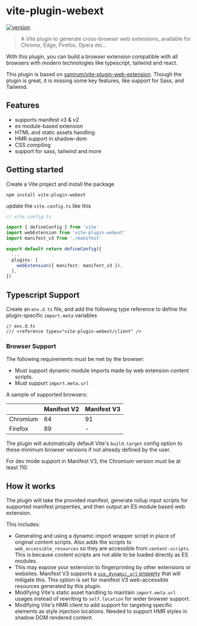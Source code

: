 # vite-plugin-webext

[![version][npm_version]][npm_url]

> A Vite plugin to generate cross-browser web extensions, available for Chrome, Edge, Firefox, Opera etc...

With this plugin, you can build a browser extension compatible with all browsers with modern technologies like typescript, tailwind and react.

This plugin is based on [samrum/vite-plugin-web-extension](https://github.com/samrum/vite-plugin-web-extension). Though the plugin is great, it is missing some key features, like support for Sass, and Tailwind.

## Features

- supports manifest v3 & v2
- es module-based extension
- HTML and static assets handling
- HMR support in shadow-dom
- CSS compiling
- support for sass, tailwind and more

## Getting started

Create a Vite project and install the package

```
npm install vite-plugin-webext
```

update the `vite.config.ts` like this

```typescript
// vite.config.ts

import { defineConfig } from 'vite'
import webExtension from 'vite-plugin-webext'
import manifest_v3 from './manifest'

export default return defineConfig({
  ...
  plugins: [
    webExtension({ manifest: manifest_v3 }),
  ],
})
```

## Typescript Support

Create an `env.d.ts` file, and add the following type reference to define the plugin-specific `import.meta` variables

```
// env.d.ts
/// <reference types="vite-plugin-webext/client" />
```

### Browser Support

The following requirements must be met by the browser:

- Must support dynamic module imports made by web extension content scripts.
- Must support `import.meta.url`

A sample of supported browsers:

|          | Manifest V2 | Manifest V3 |
| -------- | ----------- | ----------- |
| Chromium | 64          | 91          |
| Firefox  | 89          | -           |

The plugin will automatically default Vite's `build.target` config option to these minimum browser versions if not already defined by the user.

For dev mode support in Manifest V3, the Chromium version must be at least 110.

## How it works

The plugin will take the provided manifest, generate rollup input scripts for supported manifest properties, and then output an ES module based web extension.

This includes:

- Generating and using a dynamic import wrapper script in place of original content scripts. Also adds the scripts to `web_accessible_resources` so they are accessible from `content-scripts`. This is because content scripts are not able to be loaded directly as ES modules.
- This may expose your extension to fingerprinting by other extensions or websites. Manifest V3 supports a [`use_dynamic_url` property](https://developer.chrome.com/docs/extensions/mv3/manifest/web_accessible_resources/) that will mitigate this. This option is set for manifest V3 web-accessible resources generated by this plugin.
- Modifying Vite's static asset handling to maintain `import.meta.url` usages instead of rewriting to `self.location` for wider browser support.
- Modifying Vite's HMR client to add support for targeting specific elements as style injection locations. Needed to support HMR styles in shadow DOM rendered content.

<!-- footer links -->

[npm_url]: https://www.npmjs.com/package/vite-plugin-webext
[npm_version]: https://img.shields.io/npm/v/vite-plugin-webext

